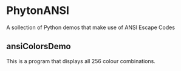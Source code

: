 # PhytonANSI
A sollection of Python demos that make use of ANSI Escape Codes


## ansiColorsDemo
This is a program that displays all 256 colour combinations.
